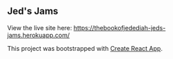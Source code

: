## Jed's Jams

View the live site here: https://thebookofjedediah-jeds-jams.herokuapp.com/

This project was bootstrapped with [Create React App](https://github.com/facebookincubator/create-react-app).  
